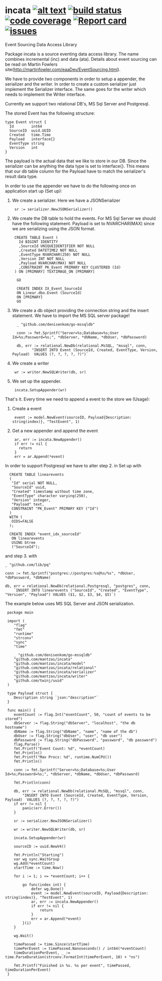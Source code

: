 # incata [![alt text](https://godoc.org/github.com/mantzas/incata?status.png)](https://godoc.org/github.com/mantzas/incata)&nbsp;[![build status](https://img.shields.io/travis/mantzas/incata.svg)](http://travis-ci.org/mantzas/incata)&nbsp;[![code coverage](https://img.shields.io/coveralls/mantzas/incata.svg)](https://coveralls.io/r/mantzas/incata)&nbsp;[![Report card](http://goreportcard.com/badge/mantzas/incata)](http://goreportcard.com/report/mantzas/incata)&nbsp;[![issues](https://img.shields.io/github/issues/mantzas/incata.svg)](https://github.com/mantzas/incata/issues)


Event Sourcing Data Access Library

Package incata is a source eventing data access library. The name combines incremental (inc) and data (ata).
Details about event sourcing can be read on Martin Fowlers site(http://martinfowler.com/eaaDev/EventSourcing.html).

We have to provide two components in order to setup a appender, the serializer and the writer.
In order to create a custom serializer just implement the Serializer interface.
The same goes for the writer which needs to implement the Writer interface.

Currently we support two relational DB's, MS Sql Server and Postgresql.

The stored Event has the following structure:

    type Event struct {
      Id        int64
      SourceID  uuid.UUID
      Created   time.Time
      Payload   interface{}
      EventType string
      Version   int
    }

The payload is the actual data that we like to store in our DB.
Since the serializer can be anything the data type is set to interface{}.
This means that our db table column for the Payload have to match the serializer's result data type.

In order to use the appender we have to do the following once on application start up (Set up):

1. We create a serializer. Here we have a JSONSerializer

        sr := serializer.NewJSONSerializer()

2. We create the DB table to hold the events. For MS Sql Server we should have the following statement.
Payload is set to NVARCHAR(MAX) since we are serializing using the JSON format.

        CREATE TABLE Event (
          Id BIGINT IDENTITY
          ,SourceId UNIQUEIDENTIFIER NOT NULL
          ,Created DATETIME2 NOT NULL
          ,EventType NVARCHAR(250) NOT NULL
          ,Version INT NOT NULL
          ,Payload NVARCHAR(MAX) NOT NULL
          ,CONSTRAINT PK_Event PRIMARY KEY CLUSTERED (Id)
        ) ON [PRIMARY] TEXTIMAGE_ON [PRIMARY]

         GO

         CREATE INDEX IX_Event_SourceId
         ON Linear.dbo.Event (SourceId)
         ON [PRIMARY]
         GO

3. We create a db object providing the connection string and the insert statement. We have to import the MS SQL server package!

         _ "github.com/denisenkom/go-mssqldb"

         conn := fmt.Sprintf("Server=%s;Database=%s;User Id=%s;Password=%s;", *dbServer, *dbName, *dbUser, *dbPassword)

         db, err := relational.NewDb(relational.MsSQL, "mssql", conn,
         		"INSERT INTO Event (SourceId, Created, EventType, Version, Payload)  VALUES (?, ?, ?, ?, ?)")`

4. We create a writer

        wr := writer.NewSQLWriter(db, sr)

5. We set up the appender.

        incata.SetupAppender(wr)


That's it. Every time we need to append a event to the store we (Usage):

  1. Create a event

          event := model.NewEvent(sourceID, Payload{Description: string(index)}, "TestEvent", 1)

  2. Get a new appender and append the event

          ar, err := incata.NewAppender()
          if err != nil {
            return
          }
          err = ar.Append(*event)

In order to support Postgresql we have to alter step 2. in Set up with

      CREATE TABLE linearevents
      (
       "Id" serial NOT NULL,
       "SourceId" uuid,
       "Created" timestamp without time zone,
       "EventType" character varying(250),
       "Version" integer,
       "Payload" text,
       CONSTRAINT "PK_Event" PRIMARY KEY ("Id")
      )
      WITH (
       OIDS=FALSE
      );

      CREATE INDEX "event_idx_sourceId"
       ON linearevents
       USING btree
       ("SourceId");

and step 3. with

    _ "github.com/lib/pq"

    conn := fmt.Sprintf("postgres://postgres:%s@%s/%s", *dbUser, *dbPassword, *dbName)

    db, err = relational.NewDb(relational.Postgresql, "postgres", conn,
    	`INSERT INTO linearevents ("SourceId", "Created", "EventType", "Version", "Payload") VALUES ($1, $2, $3, $4, $5)`)

The example below uses MS SQL Server and JSON serialization.

     package main

     import (
     	"flag"
     	"fmt"
     	"runtime"
     	"strconv"
     	"sync"
     	"time"

     	_ "github.com/denisenkom/go-mssqldb"
     	"github.com/mantzas/incata"
     	"github.com/mantzas/incata/model"
     	"github.com/mantzas/incata/relational"
     	"github.com/mantzas/incata/serializer"
     	"github.com/mantzas/incata/writer"
     	"github.com/twinj/uuid"
     )

     type Payload struct {
     	Description string `json:"description"`
     }

     func main() {
     	eventCount := flag.Int("eventCount", 50, "count of events to be stored")
     	dbServer := flag.String("dbServer", "localhost", "the db hostname")
     	dbName := flag.String("dbName", "name", "name of the db")
     	dbUser := flag.String("dbUser", "user", "db user")
     	dbPassword := flag.String("dbPassword", "password", "db password")
     	flag.Parse()
     	fmt.Printf("Event Count: %d", *eventCount)
     	fmt.Println()
     	fmt.Printf("Max Procs: %d", runtime.NumCPU())
     	fmt.Println()

     	conn := fmt.Sprintf("Server=%s;Database=%s;User Id=%s;Password=%s;", *dbServer, *dbName, *dbUser, *dbPassword)

     	fmt.Println(conn)

     	db, err := relational.NewDb(relational.MsSQL, "mssql", conn,
     		"INSERT INTO Event (SourceId, Created, EventType, Version, Payload)  VALUES (?, ?, ?, ?, ?)")
     	if err != nil {
     		panic(err.Error())
     	}

     	sr := serializer.NewJSONSerializer()

     	wr := writer.NewSQLWriter(db, sr)

     	incata.SetupAppender(wr)

     	sourceID := uuid.NewV4()

     	fmt.Println("Starting")
     	var wg sync.WaitGroup
     	wg.Add(*eventCount)
     	startTime := time.Now()

     	for i := 1; i <= *eventCount; i++ {

     		go func(index int) {
     			defer wg.Done()
     			event := model.NewEvent(sourceID, Payload{Description: string(index)}, "TestEvent", 1)
     			ar, err := incata.NewAppender()
     			if err != nil {
     				return
     			}
     			err = ar.Append(*event)
     		}(i)
     	}

     	wg.Wait()

     	timePassed := time.Since(startTime)
     	timePerEvent := timePassed.Nanoseconds() / int64(*eventCount)
     	timeDurationPerEvent, _ := time.ParseDuration(strconv.FormatInt(timePerEvent, 10) + "ns")

     	fmt.Printf("Finished in %s. %s per event", timePassed, timeDurationPerEvent)
     }
